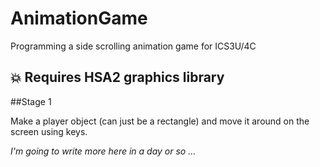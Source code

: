 # AnimationGame
Programming a side scrolling animation game for ICS3U/4C

:boom: Requires HSA2 graphics library
----
##Stage 1

Make a player object (can just be a rectangle) and move it around on the screen using keys.

_I'm going to write more here in a day or so ..._
